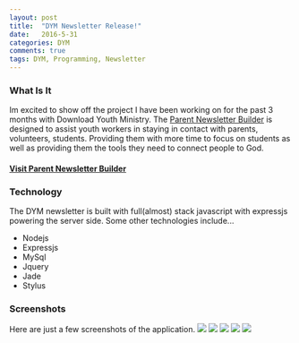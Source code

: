 ```yaml
---
layout: post
title:  "DYM Newsletter Release!"
date:   2016-5-31
categories: DYM
comments: true
tags: DYM, Programming, Newsletter
---
```

### What Is It
Im excited to show off the project I have been working on for the past 3 months with Download Youth Ministry. The [Parent Newsletter Builder](https://newsletter.dymapps.com) is designed to assist youth workers in staying in contact with parents, volunteers, students. Providing them with more time to focus on students as well as providing them the tools they need to connect people to God.

#### [Visit Parent Newsletter Builder](https://newsletter.dymapps.com)

### Technology
The DYM newsletter is built with full(almost) stack javascript with expressjs powering the server side. Some other technologies include...
  - Nodejs
  - Expressjs
  - MySql
  - Jquery
  - Jade
  - Stylus


### Screenshots
Here are just a few screenshots of the application.
![](http://i.imgur.com/DfNTnIN.jpg)
![](http://imgur.com/YRZtdhS.jpg)
![](http://imgur.com/G68yRGs.jpg)
![](http://imgur.com/OO3i0Gk.jpg)
![](http://imgur.com/hQcw2Kl.jpg)
